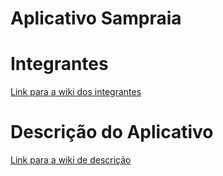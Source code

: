 <h1>Aplicativo Sampraia</h1>

<h1>Integrantes</h1>
<a href="https://github.com/jhon-attila/Flutter-Sampraia/wiki/Integrantes">Link para a wiki dos integrantes</a>

<h1>Descrição do Aplicativo</h1>

<a href="https://github.com/jhon-attila/Flutter-Sampraia/wiki/Descrição-do-Aplicativo">Link para a wiki de descrição</a>

